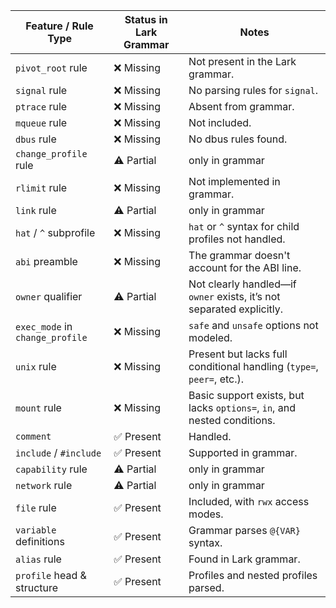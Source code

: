| **Feature / Rule Type**         | **Status in Lark Grammar** | **Notes**                                                                |
| ------------------------------- | -------------------------- | ------------------------------------------------------------------------ |
| `pivot_root` rule               | ❌ Missing                 | Not present in the Lark grammar.                                         |
| `signal` rule                   | ❌ Missing                 | No parsing rules for `signal`.                                           |
| `ptrace` rule                   | ❌ Missing                 | Absent from grammar.                                                     |
| `mqueue` rule                   | ❌ Missing                 | Not included.                                                            |
| `dbus` rule                     | ❌ Missing                 | No dbus rules found.                                                     |
| `change_profile` rule           | ⚠️ Partial                 | only in grammar                                                          |
| `rlimit` rule                   | ❌ Missing                 | Not implemented in grammar.                                              |
| `link` rule                     | ⚠️ Partial                 | only in grammar                                                          |
| `hat` / `^` subprofile          | ❌ Missing                 | `hat` or `^` syntax for child profiles not handled.                      |
| `abi` preamble                  | ❌ Missing                 | The grammar doesn't account for the ABI line.                            |
| `owner` qualifier               | ⚠️ Partial                 | Not clearly handled—if `owner` exists, it’s not separated explicitly.    |
| `exec_mode` in `change_profile` | ❌ Missing                 | `safe` and `unsafe` options not modeled.                                 |
| `unix` rule                     | ❌ Missing                 | Present but lacks full conditional handling (`type=`, `peer=`, etc.).    |
| `mount` rule                    | ❌ Missing                 | Basic support exists, but lacks `options=`, `in`, and nested conditions. |
| `comment`                       | ✅ Present                 | Handled.                                                                 |
| `include` / `#include`          | ✅ Present                 | Supported in grammar.                                                    |
| `capability` rule               | ⚠️ Partial                 | only in grammar                                                          |
| `network` rule                  | ⚠️ Partial                 | only in grammar                                                          |
| `file` rule                     | ✅ Present                 | Included, with `rwx` access modes.                                       |
| `variable` definitions          | ✅ Present                 | Grammar parses `@{VAR}` syntax.                                          |
| `alias` rule                    | ✅ Present                 | Found in Lark grammar.                                                   |
| `profile` head & structure      | ✅ Present                 | Profiles and nested profiles parsed.                                     |
